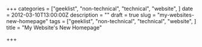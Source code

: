 +++
categories = ["geeklist", "non-technical", "technical", "website", ]
date = 2012-03-10T13:00:00Z
description = ""
draft = true
slug = "my-websites-new-homepage"
tags = ["geeklist", "non-technical", "technical", "website", ]
title = "My Website's New Homepage"

+++




